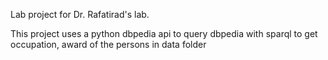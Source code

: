 Lab project for Dr. Rafatirad's lab.

This project uses a python dbpedia api to query dbpedia with sparql to get occupation, award of the persons in data folder